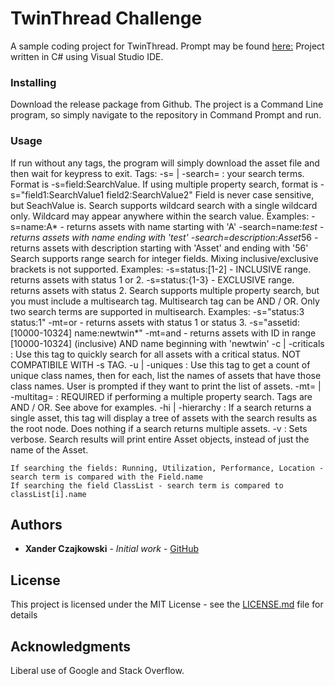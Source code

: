 # TwinThread Challenge

A sample coding project for TwinThread. Prompt may be found [here:](https://slack-files.com/T3STCTQ3G-FCYMKERS6-18b2d13bad)
Project written in C# using Visual Studio IDE.

### Installing

Download the release package from Github. The project is a Command Line program, so simply navigate to the repository in Command Prompt and run.

### Usage

If run without any tags, the program will simply download the asset file and then wait for keypress to exit.
Tags:
	-s= | -search= : your search terms. Format is -s=field:SearchValue. If using multiple property search, format is -s="field1:SearchValue1 field2:SearchValue2"
		Field is never case sensitive, but SeachValue is.
		Search supports wildcard search with a single wildcard only. Wildcard may appear anywhere within the search value.
			Examples:
				-s=name:A* - returns assets with name starting with 'A'
				-search=name:*test - returns assets with name ending with 'test'
				-search=description:Asset*56 - returns assets with description starting with 'Asset' and ending with '56'
		Search supports range search for integer fields. Mixing inclusive/exclusive brackets is not supported.
			Examples:
				-s=status:[1-2] - INCLUSIVE range. returns assets with status 1 or 2.
				-s=status:{1-3} - EXCLUSIVE range. returns assets with status 2.
		Search supports multiple property search, but you must include a multisearch tag. Multisearch tag can be AND / OR. Only two search terms are supported in multisearch. 
			Examples:
				-s="status:3 status:1" -mt=or - returns assets with status 1 or status 3.
				-s="assetid:[10000-10324] name:newtwin*" -mt=and - returns assets with ID in range [10000-10324] (inclusive) AND name beginning with 'newtwin'
	-c | -criticals : Use this tag to quickly search for all assets with a critical status. NOT COMPATIBILE WITH -s TAG.
	-u | -uniques : Use this tag to get a count of unique class names, then for each, list the names of assets that have those class names. User is prompted if they want to print the list of assets.
	-mt= | -multitag= : REQUIRED if performing a multiple property search. Tags are AND / OR. See above for examples.
	-hi | -hierarchy : If a search returns a single asset, this tag will display a tree of assets with the search results as the root node. Does nothing if a search returns multiple assets.
	-v : Sets verbose. Search results will print entire Asset objects, instead of just the name of the Asset.

	If searching the fields: Running, Utilization, Performance, Location - search term is compared with the Field.name
	If searching the field ClassList - search term is compared to classList[i].name



## Authors

* **Xander Czajkowski** - *Initial work* - [GitHub](https://github.com/XanderCz)

## License

This project is licensed under the MIT License - see the [LICENSE.md](LICENSE.md) file for details

## Acknowledgments

Liberal use of Google and Stack Overflow.
